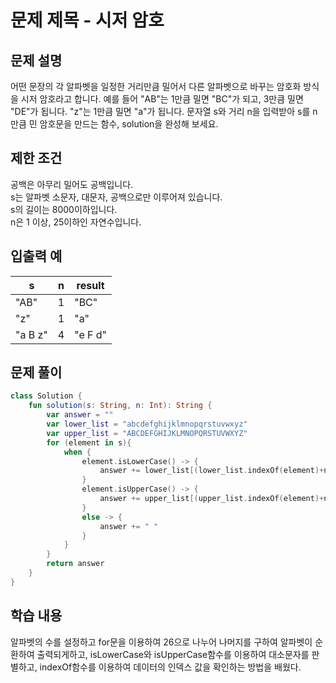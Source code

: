 # 문제 제목 - 시저 암호
## 문제 설명
어떤 문장의 각 알파벳을 일정한 거리만큼 밀어서 다른 알파벳으로 바꾸는 암호화 방식을 시저 암호라고 합니다. 예를 들어 "AB"는 1만큼 밀면 "BC"가 되고, 3만큼 밀면 "DE"가 됩니다. "z"는 1만큼 밀면 "a"가 됩니다. 문자열 s와 거리 n을 입력받아 s를 n만큼 민 암호문을 만드는 함수, solution을 완성해 보세요.

## 제한 조건
공백은 아무리 밀어도 공백입니다.  
s는 알파벳 소문자, 대문자, 공백으로만 이루어져 있습니다.  
s의 길이는 8000이하입니다.  
n은 1 이상, 25이하인 자연수입니다.  
## 입출력 예
s	| n	| result
---|---|---|
"AB"	| 1	| "BC"
"z"	| 1	| "a"
"a B z"	| 4	| "e F d"
## 문제 풀이
``` kotlin 
class Solution {
    fun solution(s: String, n: Int): String {
        var answer = ""
        var lower_list = "abcdefghijklmnopqrstuvwxyz"
        var upper_list = "ABCDEFGHIJKLMNOPQRSTUVWXYZ"
        for (element in s){
            when {
                element.isLowerCase() -> {
                    answer += lower_list[(lower_list.indexOf(element)+n)%26]
                }
                element.isUpperCase() -> {
                    answer += upper_list[(upper_list.indexOf(element)+n)%26]
                }
                else -> {
                    answer += " "
                }
            }
        }
        return answer
    }
}
```
## 학습 내용
알파벳의 수를 설정하고 for문을 이용하여 26으로 나누어 나머지를 구하여 알파벳이 순환하여 출력되게하고, isLowerCase와 isUpperCase함수를 이용하여 대소문자를 판별하고,
indexOf함수를 이용하여 데이터의 인덱스 값을 확인하는 방법을 배웠다.

